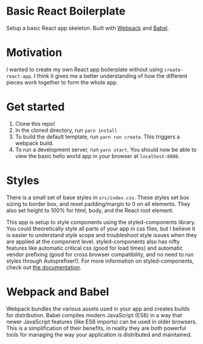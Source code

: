# Basic React Boilerplate
Setup a basic React app skeleton. Built with [Webpack](https://webpack.js.org/) and [Babel](https://babeljs.io/). 

# Motivation
I wanted to create my own React app boilerplate without using `create-react-app`. I think it gives me a better understanding of how the different pieces work together to form the whole app.

# Get started
1. Clone this repo!
2. In the cloned directory, run `yarn install`
3. To build the default template, run `yarn run create`. This triggers a webpack build.
4. To run a development server, run `yarn start`. You should now be able to view the basic hello world app in your browser at `localhost:8080`.

# Styles
There is a small set of base styles in `src/index.css`. These styles set box sizing to border box, and reset padding/margin to 0 on all elements. They also set height to 100% for html, body, and the React root element.

This app is setup to style components using the styled-components library. You could theoretically style all parts of your app in css files, but I believe it is easier to understand style scope and troubleshoot style issues when they are applied at the component level. styled-components also has nifty features like automatic critical css (good for load times) and automatic vendor prefixing (good for cross browser compatibility, and no need to run styles through Autoprefixer!). For more information on styled-components, check out [the documentation](https://styled-components.com/docs/basics).

# Webpack and Babel
Webpack bundles the various assets used in your app and creates builds for distribution. Babel compiles modern JavaScript (ES6) in a way that newer JavaScript features (like ES6 imports) can be used in older browsers. This is a simplification of their benefits, in reality they are both powerful tools for managing the way your application is distributed and maintained.
